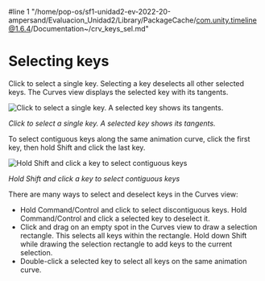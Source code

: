 #line 1 "/home/pop-os/sf1-unidad2-ev-2022-20-ampersand/Evaluacion_Unidad2/Library/PackageCache/com.unity.timeline@1.6.4/Documentation~/crv_keys_sel.md"
# Selecting keys

Click to select a single key. Selecting a key deselects all other selected keys. The Curves view displays the selected key with its tangents.

![Click to select a single key. A selected key shows its tangents.](images/timeline_curves_view_select_key.png)

_Click to select a single key. A selected key shows its tangents._

To select contiguous keys along the same animation curve, click the first key, then hold Shift and click the last key.

![Hold Shift and click a key to select contiguous keys](images/timeline_curves_view_select_contiguous.png)

_Hold Shift and click a key to select contiguous keys_

There are many ways to select and deselect keys in the Curves view:

* Hold Command/Control and click to select discontiguous keys. Hold Command/Control and click a selected key to deselect it.
* Click and drag on an empty spot in the Curves view to draw a selection rectangle. This selects all keys within the rectangle. Hold down Shift while drawing the selection rectangle to add keys to the current selection.
* Double-click a selected key to select all keys on the same animation curve.
